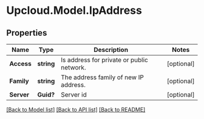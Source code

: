 # Upcloud.Model.IpAddress
## Properties

Name | Type | Description | Notes
------------ | ------------- | ------------- | -------------
**Access** | **string** | Is address for private or public network. | [optional] 
**Family** | **string** | The address family of new IP address. | [optional] 
**Server** | **Guid?** | Server id | [optional] 

[[Back to Model list]](../README.md#documentation-for-models) [[Back to API list]](../README.md#documentation-for-api-endpoints) [[Back to README]](../README.md)

